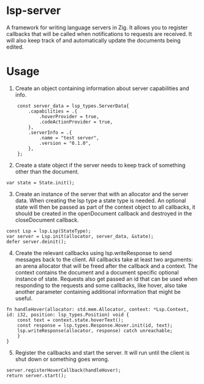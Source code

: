 # lsp-server
A framework for writing language servers in Zig. It allows you to
register callbacks that will be called when notifications to
requests are received. It will also keep track of and automatically
update the documents being edited.

# Usage
1. Create an object containing information about server capabilities and info.
```zig
    const server_data = lsp_types.ServerData{
        .capabilities = .{
            .hoverProvider = true,
            .codeActionProvider = true,
        },
        .serverInfo = .{
            .name = "test server",
            .version = "0.1.0",
        },
    };
```
2. Create a state object if the server needs to keep track of something other than the document.
```zig
var state = State.init();
```
3. Create an instance of the server that with an allocator and the server data. When creating the lsp type a state type is needed. An optional state will then be passed as part of the context object to all callbacks, it should be created in the openDocument callback and destroyed in the closeDocument callback.
```zig
const Lsp = lsp.Lsp(StateType);
var server = Lsp.init(allocator, server_data, &state);
defer server.deinit();
```
4. Create the relevant callbacks using lsp.writeResponse to send messages back to the client. All callbacks take at least two arguments: an arena allocator that will be freed after the callback and a context. The context contains the document and a document specific optional instance of state. Requests also get passed an id that can be used when responding to the requests and some callbacks, like hover, also take another parameter containing additional information that might be useful.
```zig
fn handleHover(allocator: std.mem.Allocator, context: *Lsp.Context, id: i32, position: lsp_types.Position) void {
    const text = context.state.hoverText();
    const response = lsp.types.Response.Hover.init(id, text);
    lsp.writeResponse(allocator, response) catch unreachable;
    }
}
```
5. Register the callbacks and start the server. It will run until the client is shut down or something goes wrong.
```zig
server.registerHoverCallback(handleHover);
return server.start();
```
